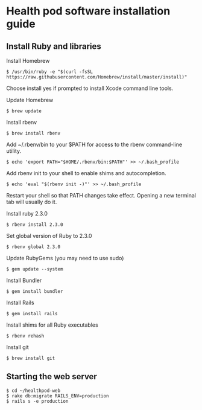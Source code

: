 # Health pod software installation guide

## Install Ruby and libraries

Install Homebrew
```
$ /usr/bin/ruby -e "$(curl -fsSL https://raw.githubusercontent.com/Homebrew/install/master/install)"
```
Choose install yes if prompted to install Xcode command line tools.

Update Homebrew
```
$ brew update
```
Install rbenv
```
$ brew install rbenv
```
Add ~/.rbenv/bin to your $PATH for access to the rbenv command-line utility.
```
$ echo 'export PATH="$HOME/.rbenv/bin:$PATH"' >> ~/.bash_profile
```
Add rbenv init to your shell to enable shims and autocompletion.
```
$ echo 'eval "$(rbenv init -)"' >> ~/.bash_profile
```
Restart your shell so that PATH changes take effect. Opening a new terminal tab will usually do it.

Install ruby 2.3.0
```
$ rbenv install 2.3.0
```
Set global version of Ruby to 2.3.0
```
$ rbenv global 2.3.0
```
Update RubyGems (you may need to use sudo)
```
$ gem update --system
```
Install Bundler
```
$ gem install bundler
```
Install Rails
```
$ gem install rails
```
Install shims for all Ruby executables
```
$ rbenv rehash
```
Install git
```
$ brew install git
```

## Starting the web server
```
$ cd ~/healthpod-web
$ rake db:migrate RAILS_ENV=production
$ rails s -e production
```
